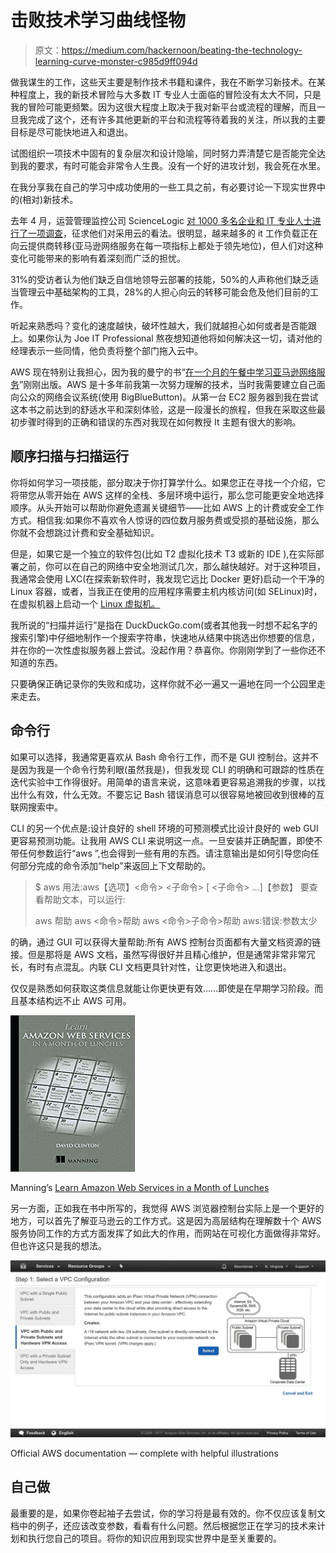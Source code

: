 # 击败技术学习曲线怪物

> 原文：<https://medium.com/hackernoon/beating-the-technology-learning-curve-monster-c985d9ff094d>

做我谋生的工作，这些天主要是制作技术书籍和课件，我在不断学习新技术。在某种程度上，我的新技术冒险与大多数 IT 专业人士面临的冒险没有太大不同，只是我的冒险可能更频繁。因为这很大程度上取决于我对新平台或流程的理解，而且一旦我完成了这个，还有许多其他更新的平台和流程等待着我的关注，所以我的主要目标是尽可能快地进入和退出。

试图组织一项技术中固有的复杂层次和设计隐喻，同时努力弄清楚它是否能完全达到我的要求，有时可能会非常令人生畏。没有一个好的进攻计划，我会死在水里。

在我分享我在自己的学习中成功使用的一些工具之前，有必要讨论一下现实世界中的(相对)新技术。

去年 4 月，运营管理监控公司 ScienceLogic [对 1000 多名企业和 IT 专业人士进行了一项调查](https://www.sciencelogic.com/company/news/releases/28-percent-information-technology-pros-fear-cloud-adoption)，征求他们对采用云的看法。很明显，越来越多的 it 工作负载正在向云提供商转移(亚马逊网络服务在每一项指标上都处于领先地位)，但人们对这种变化可能带来的影响有着深刻而广泛的担忧。

31%的受访者认为他们缺乏自信地领导云部署的技能，50%的人声称他们缺乏适当管理云中基础架构的工具，28%的人担心向云的转移可能会危及他们目前的工作。

听起来熟悉吗？变化的速度越快，破坏性越大，我们就越担心如何或者是否能跟上。如果你认为 Joe IT Professional 熬夜想知道他将如何解决这一切，请对他的经理表示一些同情，他负责将整个部门拖入云中。

AWS 现在特别让我担心，因为我的曼宁的书“[在一个月的午餐中学习亚马逊网络服务](https://www.manning.com/books/learn-amazon-web-services-in-a-month-of-lunches?a_aid=bootstrap-it&amp;a_bid=1c1b5e27)”刚刚出版。AWS 是十多年前我第一次努力理解的技术，当时我需要建立自己面向公众的网络会议系统(使用 BigBlueButton)。从第一台 EC2 服务器到我在尝试这本书之前达到的舒适水平和深刻体验，这是一段漫长的旅程，但我在采取这些最初步骤时得到的正确和错误的东西对我现在如何教授 It 主题有很大的影响。

## 顺序扫描与扫描运行

你将如何学习一项技能，部分取决于你打算学什么。如果您正在寻找一个介绍，它将带您从零开始在 AWS 这样的全栈、多层环境中运行，那么您可能更安全地选择顺序。从头开始可以帮助你避免遗漏关键细节——比如 AWS 上的计费或安全工作方式。相信我:如果你不喜欢令人惊讶的四位数月服务费或受损的基础设施，那么你就不会想跳过计费和安全基础知识。

但是，如果它是一个独立的软件包(比如 T2 虚拟化技术 T3 或新的 IDE ),在实际部署之前，你可以在自己的网络中安全地测试几次，那么越快越好。对于这种项目，我通常会使用 LXC(在探索新软件时，我发现它远比 Docker 更好)启动一个干净的 Linux 容器，或者，当我正在使用的应用程序需要主机内核访问(如 SELinux)时，在虚拟机器上启动一个 [Linux 虚拟机。](https://hackernoon.com/virtualbox-are-you-getting-your-moneys-worth-4d7f98f3d7d2)

我所说的“扫描并运行”是指在 DuckDuckGo.com(或者其他我一时想不起名字的搜索引擎)中仔细地制作一个搜索字符串，快速地从结果中挑选出你想要的信息，并在你的一次性虚拟服务器上尝试。没起作用？恭喜你。你刚刚学到了一些你还不知道的东西。

只要确保正确记录你的失败和成功，这样你就不必一遍又一遍地在同一个公园里走来走去。

## 命令行

如果可以选择，我通常更喜欢从 Bash 命令行工作，而不是 GUI 控制台。这并不是因为我是一个命令行势利眼(虽然我是)，但我发现 CLI 的明确和可跟踪的性质在迭代实验中工作得很好。用简单的语言来说，这意味着更容易追溯我的步骤，以找出什么有效，什么无效。不要忘记 Bash 错误消息可以很容易地被回收到很棒的互联网搜索中。

CLI 的另一个优点是:设计良好的 shell 环境的可预测模式比设计良好的 web GUI 更容易预测功能。让我用 AWS CLI 来说明这一点。一旦安装并正确配置，即使不带任何参数运行“aws ”,也会得到一些有用的东西。请注意输出是如何引导您向任何部分完成的命令添加“help”来返回上下文帮助的。

> $ aws
> 用法:aws【选项】<命令> <子命令> [ <子命令> …]【参数】
> 要查看帮助文本，可以运行:
> 
> aws 帮助
> aws <命令>帮助
> aws <命令>子命令>帮助
> aws:错误:参数太少

的确，通过 GUI 可以获得大量帮助:所有 AWS 控制台页面都有大量文档资源的链接。但是那将是 AWS 文档，虽然写得很好并且精心维护，但是通常非常非常冗长，有时有点混乱。内联 CLI 文档更具针对性，让您更快地进入和退出。

仅仅是熟悉如何获取这类信息就能让你更快更有效……即使是在早期学习阶段。而且基本结构远不止 AWS 可用。

![](img/f0b34cb59147ac7b3bbc905274714293.png)

Manning’s [Learn Amazon Web Services in a Month of Lunches](https://www.manning.com/books/learn-amazon-web-services-in-a-month-of-lunches?a_aid=bootstrap-it&amp;a_bid=1c1b5e27)

另一方面，正如我在书中所写的，我觉得 AWS 浏览器控制台实际上是一个更好的地方，可以首先了解亚马逊云的工作方式。这是因为高层结构在理解数十个 AWS 服务协同工作的方式方面发挥了如此大的作用，而网站在可视化方面做得非常好。但也许这只是我的想法。

![](img/581544eef2ee829edb80637c2c6e1a23.png)

Official AWS documentation — complete with helpful illustrations

## 自己做

最重要的是，如果你卷起袖子去尝试，你的学习将是最有效的。你不仅应该复制文档中的例子，还应该改变参数，看看有什么问题。然后根据您正在学习的技术来计划和执行您自己的项目。将你的知识应用到现实世界中是至关重要的。